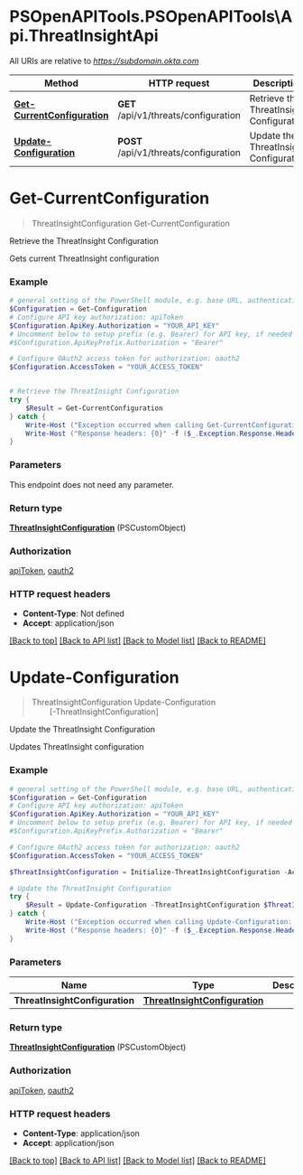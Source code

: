 # PSOpenAPITools.PSOpenAPITools\Api.ThreatInsightApi

All URIs are relative to *https://subdomain.okta.com*

Method | HTTP request | Description
------------- | ------------- | -------------
[**Get-CurrentConfiguration**](ThreatInsightApi.md#Get-CurrentConfiguration) | **GET** /api/v1/threats/configuration | Retrieve the ThreatInsight Configuration
[**Update-Configuration**](ThreatInsightApi.md#Update-Configuration) | **POST** /api/v1/threats/configuration | Update the ThreatInsight Configuration


<a name="Get-CurrentConfiguration"></a>
# **Get-CurrentConfiguration**
> ThreatInsightConfiguration Get-CurrentConfiguration<br>

Retrieve the ThreatInsight Configuration

Gets current ThreatInsight configuration

### Example
```powershell
# general setting of the PowerShell module, e.g. base URL, authentication, etc
$Configuration = Get-Configuration
# Configure API key authorization: apiToken
$Configuration.ApiKey.Authorization = "YOUR_API_KEY"
# Uncomment below to setup prefix (e.g. Bearer) for API key, if needed
#$Configuration.ApiKeyPrefix.Authorization = "Bearer"

# Configure OAuth2 access token for authorization: oauth2
$Configuration.AccessToken = "YOUR_ACCESS_TOKEN"


# Retrieve the ThreatInsight Configuration
try {
    $Result = Get-CurrentConfiguration
} catch {
    Write-Host ("Exception occurred when calling Get-CurrentConfiguration: {0}" -f ($_.ErrorDetails | ConvertFrom-Json))
    Write-Host ("Response headers: {0}" -f ($_.Exception.Response.Headers | ConvertTo-Json))
}
```

### Parameters
This endpoint does not need any parameter.

### Return type

[**ThreatInsightConfiguration**](ThreatInsightConfiguration.md) (PSCustomObject)

### Authorization

[apiToken](../README.md#apiToken), [oauth2](../README.md#oauth2)

### HTTP request headers

 - **Content-Type**: Not defined
 - **Accept**: application/json

[[Back to top]](#) [[Back to API list]](../README.md#documentation-for-api-endpoints) [[Back to Model list]](../README.md#documentation-for-models) [[Back to README]](../README.md)

<a name="Update-Configuration"></a>
# **Update-Configuration**
> ThreatInsightConfiguration Update-Configuration<br>
> &nbsp;&nbsp;&nbsp;&nbsp;&nbsp;&nbsp;&nbsp;&nbsp;[-ThreatInsightConfiguration] <PSCustomObject><br>

Update the ThreatInsight Configuration

Updates ThreatInsight configuration

### Example
```powershell
# general setting of the PowerShell module, e.g. base URL, authentication, etc
$Configuration = Get-Configuration
# Configure API key authorization: apiToken
$Configuration.ApiKey.Authorization = "YOUR_API_KEY"
# Uncomment below to setup prefix (e.g. Bearer) for API key, if needed
#$Configuration.ApiKeyPrefix.Authorization = "Bearer"

# Configure OAuth2 access token for authorization: oauth2
$Configuration.AccessToken = "YOUR_ACCESS_TOKEN"

$ThreatInsightConfiguration = Initialize-ThreatInsightConfiguration -Action "MyAction" -Created (Get-Date) -ExcludeZones "MyExcludeZones" -LastUpdated (Get-Date) -Links @{ key_example =  } # ThreatInsightConfiguration | 

# Update the ThreatInsight Configuration
try {
    $Result = Update-Configuration -ThreatInsightConfiguration $ThreatInsightConfiguration
} catch {
    Write-Host ("Exception occurred when calling Update-Configuration: {0}" -f ($_.ErrorDetails | ConvertFrom-Json))
    Write-Host ("Response headers: {0}" -f ($_.Exception.Response.Headers | ConvertTo-Json))
}
```

### Parameters

Name | Type | Description  | Notes
------------- | ------------- | ------------- | -------------
 **ThreatInsightConfiguration** | [**ThreatInsightConfiguration**](ThreatInsightConfiguration.md)|  | 

### Return type

[**ThreatInsightConfiguration**](ThreatInsightConfiguration.md) (PSCustomObject)

### Authorization

[apiToken](../README.md#apiToken), [oauth2](../README.md#oauth2)

### HTTP request headers

 - **Content-Type**: application/json
 - **Accept**: application/json

[[Back to top]](#) [[Back to API list]](../README.md#documentation-for-api-endpoints) [[Back to Model list]](../README.md#documentation-for-models) [[Back to README]](../README.md)

